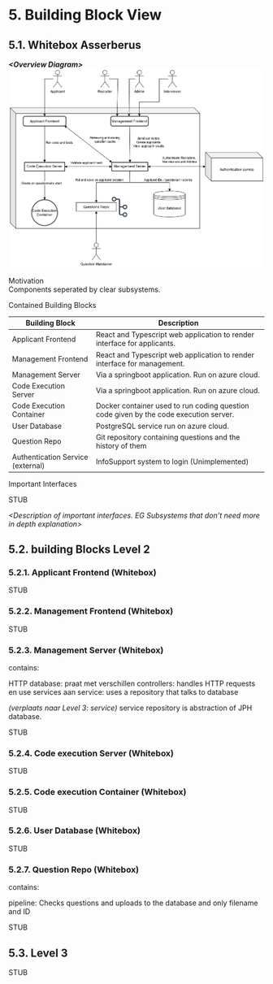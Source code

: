 # 5. Building Block View

## 5.1. Whitebox Asserberus

***\<Overview Diagram>***
![Architecture diagram](/docs/arc42-explanation-template/images/architecture-with-context.png)

Motivation  
Components seperated by clear subsystems.

Contained Building Blocks

| Building Block                    | Description                                                                           |
|-----------------------------------|---------------------------------------------------------------------------------------|
| Applicant Frontend                | React and Typescript web application to render interface for applicants.              |
| Management Frontend               | React and Typescript web application to render interface for management.              |
| Management Server                 | Via a springboot application. Run on azure cloud.                                     |
| Code Execution Server             | Via a springboot application. Run on azure cloud.                                     |
| Code Execution Container          | Docker container used to run coding question code given by the code execution server. |
| User Database                     | PostgreSQL service run on azure cloud.                                                |
| Question Repo                     | Git repository containing questions and the history of them                           |
| Authentication Service (external) | InfoSupport system to login (Unimplemented)                                           |

Important Interfaces

STUB
 
*\<Description of important interfaces. EG Subsystems that don't need more in depth explanation>*

## 5.2. building Blocks Level 2

### 5.2.1. Applicant Frontend (Whitebox)

STUB

### 5.2.2. Management Frontend (Whitebox)

STUB

### 5.2.3. Management Server (Whitebox)

contains:

HTTP database: praat met verschillen
controllers: handles HTTP requests en use services aan
service: uses a repository that talks to database

*\(verplaats naar Level 3: service)* service repository is abstraction of JPH database.

STUB

### 5.2.4. Code execution Server (Whitebox)

STUB

### 5.2.5. Code execution Container (Whitebox)

STUB

### 5.2.6. User Database (Whitebox)

STUB

### 5.2.7. Question Repo (Whitebox)

contains:

pipeline: Checks questions and uploads to the database and only filename and ID

STUB

## 5.3. Level 3

STUB
